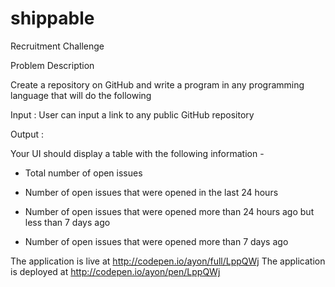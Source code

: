 # shippable
Recruitment Challenge

Problem Description 

 Create a repository on GitHub and write a program in any programming language that will do the following 

Input : User can input a link to any public GitHub repository

Output : 

Your UI should display a table with the following information -

- Total number of open issues

- Number of open issues that were opened in the last 24 hours

- Number of open issues that were opened more than 24 hours ago but less than 7 days ago

- Number of open issues that were opened more than 7 days ago 


The application is live at http://codepen.io/ayon/full/LppQWj
The application is deployed at http://codepen.io/ayon/pen/LppQWj


